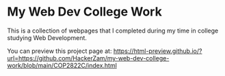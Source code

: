 # My Web Dev College Work
This is a collection of webpages that I completed during my time in college studying Web Development.

You can preview this project page at:
https://html-preview.github.io/?url=https://github.com/HackerZam/my-web-dev-college-work/blob/main/COP2822C/index.html
